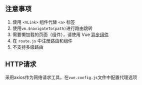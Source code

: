 ## 注意事项
1. 使用 `<VLink>` 组件代替 `<a>` 标签
2. 使用`vm.$navigateTo(path)`进行路由跳转
3. 需要懒加载的页面（组件），请使用 Vue [异步组件](https://cn.vuejs.org/v2/guide/components-dynamic-async.html#%E5%BC%82%E6%AD%A5%E7%BB%84%E4%BB%B6)
4. 在 `route.js` 中注册路由和组件
5. 不支持多级路由

## HTTP请求
采用axios作为网络请求工具，在`vue.config.js`文件中配置代理选项